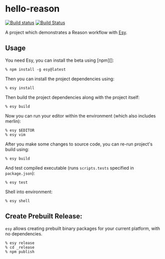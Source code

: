 # hello-reason

[![Build status](https://ci.appveyor.com/api/projects/status/clqxyx5ohadbjkcw/branch/master?svg=true)](https://ci.appveyor.com/project/esy/hello-reason/branch/master)
[![Build Status](https://travis-ci.org/esy-ocaml/hello-reason.svg?branch=master)](https://travis-ci.org/esy-ocaml/hello-reason)

A project which demonstrates a Reason workflow with [Esy][].

[Esy]: https://github.com/esy-ocaml/esy


## Usage

You need Esy, you can install the beta using [npm][]:

    % npm install -g esy@latest

Then you can install the project dependencies using:

    % esy install

Then build the project dependencies along with the project itself:

    % esy build

Now you can run your editor within the environment (which also includes merlin):

    % esy $EDITOR
    % esy vim

After you make some changes to source code, you can re-run project's build
using:

    % esy build

And test compiled executable (runs `scripts.tests` specified in
`package.json`):

    % esy test

Shell into environment:

    % esy shell


## Create Prebuilt Release:

`esy` allows creating prebuilt binary packages for your current platform, with
no dependencies.

    % esy release
    % cd _release
    % npm publish
